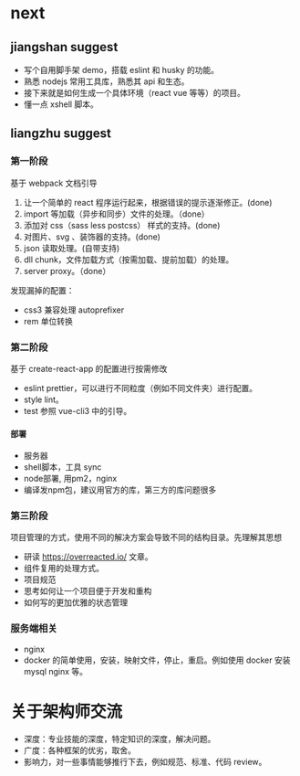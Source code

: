 # next
## jiangshan suggest
- 写个自用脚手架 demo，搭载 eslint 和 husky 的功能。
- 熟悉 nodejs 常用工具库，熟悉其 api 和生态。
- 接下来就是如何生成一个具体环境（react vue 等等）的项目。
- 懂一点 xshell 脚本。

## liangzhu suggest
### 第一阶段
基于 webpack 文档引导
1. 让一个简单的 react 程序运行起来，根据错误的提示逐渐修正。(done)
2. import 等加载（异步和同步）文件的处理。（done）
2. 添加对 css（sass less postcss） 样式的支持。(done)
3. 对图片、svg 、装饰器的支持。(done)
4. json 读取处理。(自带支持)
5. dll chunk，文件加载方式（按需加载、提前加载）的处理。
6. server proxy。（done）

发现漏掉的配置：
- css3 兼容处理 autoprefixer
- rem 单位转换


### 第二阶段
基于 create-react-app 的配置进行按需修改
- eslint prettier，可以进行不同粒度（例如不同文件夹）进行配置。
- style lint。
- test 参照 vue-cli3 中的引导。

#### 部署
- 服务器
- shell脚本，工具 sync
- node部署, 用pm2，nginx
- 编译发npm包，建议用官方的库，第三方的库问题很多

### 第三阶段
项目管理的方式，使用不同的解决方案会导致不同的结构目录。先理解其思想
- 研读 https://overreacted.io/ 文章。
- 组件复用的处理方式。
- 项目规范
- 思考如何让一个项目便于开发和重构
- 如何写的更加优雅的状态管理

### 服务端相关
- nginx
- docker 的简单使用，安装，映射文件，停止，重启。例如使用 docker 安装 mysql nginx 等。




# 关于架构师交流
- 深度：专业技能的深度，特定知识的深度，解决问题。
- 广度：各种框架的优劣，取舍。
- 影响力，对一些事情能够推行下去，例如规范、标准、代码 review。